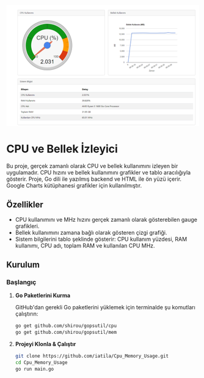![screenshot](Screnn_cpu.png)
# CPU ve Bellek İzleyici

Bu proje, gerçek zamanlı olarak CPU ve bellek kullanımını izleyen bir uygulamadır. CPU hızını ve bellek kullanımını grafikler ve tablo aracılığıyla gösterir. Proje, Go dili ile yazılmış backend ve HTML ile ön yüzü içerir. Google Charts kütüphanesi grafikler için kullanılmıştır.

## Özellikler

- CPU kullanımını ve MHz hızını gerçek zamanlı olarak gösterebilen gauge grafikleri.
- Bellek kullanımını zamana bağlı olarak gösteren çizgi grafiği.
- Sistem bilgilerini tablo şeklinde gösterir: CPU kullanım yüzdesi, RAM kullanımı, CPU adı, toplam RAM ve kullanılan CPU MHz.

## Kurulum

### Başlangıç

1. **Go Paketlerini Kurma**

   GitHub'dan gerekli Go paketlerini yüklemek için terminalde şu komutları çalıştırın:

   ```bash
   go get github.com/shirou/gopsutil/cpu
   go get github.com/shirou/gopsutil/mem

2. **Projeyi Klonla & Çalıştır**
     ```bash
     git clone https://github.com/iatila/Cpu_Memory_Usage.git
     cd Cpu_Memory_Usage
     go run main.go
